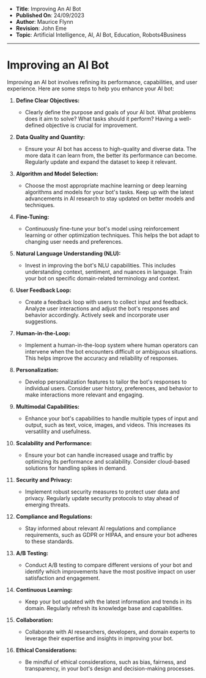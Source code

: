 - **Title**: Improving An AI Bot
- **Published On**: 24/09/2023
- **Author**: Maurice Flynn
- **Revision**: John Eme
- **Topic**: Artificial Intelligence, AI, AI Bot, Education, Robots4Business

---
# Improving an AI Bot

Improving an AI bot involves refining its performance, capabilities, and user experience. Here are some steps to help you enhance your AI bot:

1. **Define Clear Objectives:**
   - Clearly define the purpose and goals of your AI bot. What problems does it aim to solve? What tasks should it perform? Having a well-defined objective is crucial for improvement.

2. **Data Quality and Quantity:**
   - Ensure your AI bot has access to high-quality and diverse data. The more data it can learn from, the better its performance can become. Regularly update and expand the dataset to keep it relevant.

3. **Algorithm and Model Selection:**
   - Choose the most appropriate machine learning or deep learning algorithms and models for your bot's tasks. Keep up with the latest advancements in AI research to stay updated on better models and techniques.

4. **Fine-Tuning:**
   - Continuously fine-tune your bot's model using reinforcement learning or other optimization techniques. This helps the bot adapt to changing user needs and preferences.

5. **Natural Language Understanding (NLU):**
   - Invest in improving the bot's NLU capabilities. This includes understanding context, sentiment, and nuances in language. Train your bot on specific domain-related terminology and context.

6. **User Feedback Loop:**
   - Create a feedback loop with users to collect input and feedback. Analyze user interactions and adjust the bot's responses and behavior accordingly. Actively seek and incorporate user suggestions.

7. **Human-in-the-Loop:**
   - Implement a human-in-the-loop system where human operators can intervene when the bot encounters difficult or ambiguous situations. This helps improve the accuracy and reliability of responses.

8. **Personalization:**
   - Develop personalization features to tailor the bot's responses to individual users. Consider user history, preferences, and behavior to make interactions more relevant and engaging.

9. **Multimodal Capabilities:**
   - Enhance your bot's capabilities to handle multiple types of input and output, such as text, voice, images, and videos. This increases its versatility and usefulness.

10. **Scalability and Performance:**
    - Ensure your bot can handle increased usage and traffic by optimizing its performance and scalability. Consider cloud-based solutions for handling spikes in demand.

11. **Security and Privacy:**
    - Implement robust security measures to protect user data and privacy. Regularly update security protocols to stay ahead of emerging threats.

12. **Compliance and Regulations:**
    - Stay informed about relevant AI regulations and compliance requirements, such as GDPR or HIPAA, and ensure your bot adheres to these standards.

13. **A/B Testing:**
    - Conduct A/B testing to compare different versions of your bot and identify which improvements have the most positive impact on user satisfaction and engagement.

14. **Continuous Learning:**
    - Keep your bot updated with the latest information and trends in its domain. Regularly refresh its knowledge base and capabilities.

15. **Collaboration:**
    - Collaborate with AI researchers, developers, and domain experts to leverage their expertise and insights in improving your bot.

16. **Ethical Considerations:**
    - Be mindful of ethical considerations, such as bias, fairness, and transparency, in your bot's design and decision-making processes.
